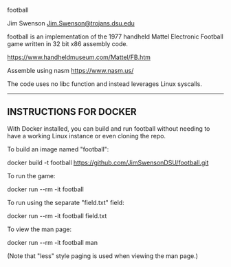 football

Jim Swenson
Jim.Swenson@trojans.dsu.edu

football is an implementation of the 1977 handheld Mattel Electronic Football game written in 32 bit x86 assembly code.

https://www.handheldmuseum.com/Mattel/FB.htm

Assemble using nasm https://www.nasm.us/

The code uses no libc function and instead leverages Linux syscalls.


-----------------------
INSTRUCTIONS FOR DOCKER
-----------------------

With Docker installed, you can build and run football without needing to
have a working Linux instance or even cloning the repo.

To build an image named "football":

  docker build -t football https://github.com/JimSwensonDSU/football.git


To run the game:

  docker run --rm -it football


To run using the separate "field.txt" field:

  docker run --rm -it football field.txt


To view the man page:

  docker run --rm -it football man

(Note that "less" style paging is used when viewing the man page.)
